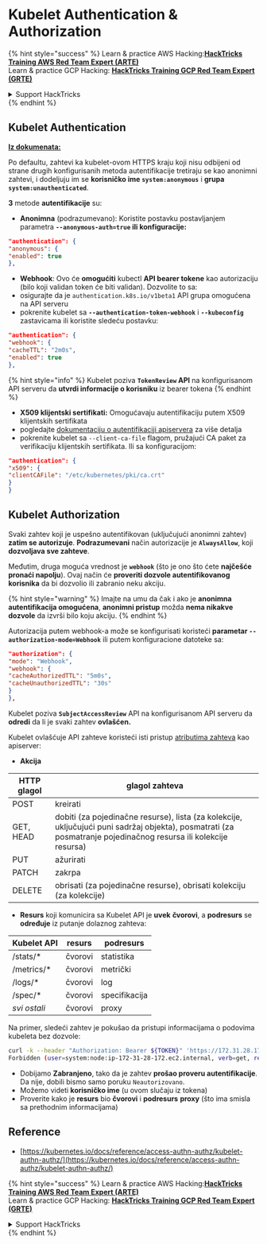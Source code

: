 # Kubelet Authentication & Authorization

{% hint style="success" %}
Learn & practice AWS Hacking:<img src="../../../.gitbook/assets/image (1) (1) (1) (1).png" alt="" data-size="line">[**HackTricks Training AWS Red Team Expert (ARTE)**](https://training.hacktricks.xyz/courses/arte)<img src="../../../.gitbook/assets/image (1) (1) (1) (1).png" alt="" data-size="line">\
Learn & practice GCP Hacking: <img src="../../../.gitbook/assets/image (2) (1).png" alt="" data-size="line">[**HackTricks Training GCP Red Team Expert (GRTE)**<img src="../../../.gitbook/assets/image (2) (1).png" alt="" data-size="line">](https://training.hacktricks.xyz/courses/grte)

<details>

<summary>Support HackTricks</summary>

* Check the [**subscription plans**](https://github.com/sponsors/carlospolop)!
* **Join the** 💬 [**Discord group**](https://discord.gg/hRep4RUj7f) or the [**telegram group**](https://t.me/peass) or **follow** us on **Twitter** 🐦 [**@hacktricks\_live**](https://twitter.com/hacktricks_live)**.**
* **Share hacking tricks by submitting PRs to the** [**HackTricks**](https://github.com/carlospolop/hacktricks) and [**HackTricks Cloud**](https://github.com/carlospolop/hacktricks-cloud) github repos.

</details>
{% endhint %}

## Kubelet Authentication <a href="#kubelet-authentication" id="kubelet-authentication"></a>

[**Iz dokumenata:**](https://kubernetes.io/docs/reference/access-authn-authz/kubelet-authn-authz/)

Po defaultu, zahtevi ka kubelet-ovom HTTPS kraju koji nisu odbijeni od strane drugih konfigurisanih metoda autentifikacije tretiraju se kao anonimni zahtevi, i dodeljuju im se **korisničko ime `system:anonymous`** i **grupa `system:unauthenticated`**.

**3** metode **autentifikacije** su:

* **Anonimna** (podrazumevano): Koristite postavku postavljanjem parametra **`--anonymous-auth=true` ili konfiguracije:**
```json
"authentication": {
"anonymous": {
"enabled": true
},
```
* **Webhook**: Ovo će **omogućiti** kubectl **API bearer tokene** kao autorizaciju (bilo koji validan token će biti validan). Dozvolite to sa:
* osigurajte da je `authentication.k8s.io/v1beta1` API grupa omogućena na API serveru
* pokrenite kubelet sa **`--authentication-token-webhook`** i **`--kubeconfig`** zastavicama ili koristite sledeću postavku:
```json
"authentication": {
"webhook": {
"cacheTTL": "2m0s",
"enabled": true
},
```
{% hint style="info" %}
Kubelet poziva **`TokenReview` API** na konfigurisanom API serveru da **utvrdi informacije o korisniku** iz bearer tokena
{% endhint %}

* **X509 klijentski sertifikati:** Omogućavaju autentifikaciju putem X509 klijentskih sertifikata
* pogledajte [dokumentaciju o autentifikaciji apiservera](https://kubernetes.io/docs/reference/access-authn-authz/authentication/#x509-client-certs) za više detalja
* pokrenite kubelet sa `--client-ca-file` flagom, pružajući CA paket za verifikaciju klijentskih sertifikata. Ili sa konfiguracijom:
```json
"authentication": {
"x509": {
"clientCAFile": "/etc/kubernetes/pki/ca.crt"
}
}
```
## Kubelet Authorization <a href="#kubelet-authentication" id="kubelet-authentication"></a>

Svaki zahtev koji je uspešno autentifikovan (uključujući anonimni zahtev) **zatim se autorizuje**. **Podrazumevani** način autorizacije je **`AlwaysAllow`**, koji **dozvoljava sve zahteve**.

Međutim, druga moguća vrednost je **`webhook`** (što je ono što ćete **najčešće pronaći napolju**). Ovaj način će **proveriti dozvole autentifikovanog korisnika** da bi dozvolio ili zabranio neku akciju.

{% hint style="warning" %}
Imajte na umu da čak i ako je **anonimna autentifikacija omogućena**, **anonimni pristup** možda **nema nikakve dozvole** da izvrši bilo koju akciju.
{% endhint %}

Autorizacija putem webhook-a može se konfigurisati koristeći **parametar `--authorization-mode=Webhook`** ili putem konfiguracione datoteke sa:
```json
"authorization": {
"mode": "Webhook",
"webhook": {
"cacheAuthorizedTTL": "5m0s",
"cacheUnauthorizedTTL": "30s"
}
},
```
Kubelet poziva **`SubjectAccessReview`** API na konfigurisanom API serveru da **odredi** da li je svaki zahtev **ovlašćen.**

Kubelet ovlašćuje API zahteve koristeći isti pristup [atributima zahteva](https://kubernetes.io/docs/reference/access-authn-authz/authorization/#review-your-request-attributes) kao apiserver:

* **Akcija**

| HTTP glagol | glagol zahteva                                                                                                                                                  |
| ----------- | ------------------------------------------------------------------------------------------------------------------------------------------------------------- |
| POST        | kreirati                                                                                                                                                        |
| GET, HEAD   | dobiti (za pojedinačne resurse), lista (za kolekcije, uključujući puni sadržaj objekta), posmatrati (za posmatranje pojedinačnog resursa ili kolekcije resursa) |
| PUT         | ažurirati                                                                                                                                                      |
| PATCH       | zakrpa                                                                                                                                                         |
| DELETE      | obrisati (za pojedinačne resurse), obrisati kolekciju (za kolekcije)                                                                                         |

* **Resurs** koji komunicira sa Kubelet API je **uvek** **čvorovi**, a **podresurs** se **određuje** iz putanje dolaznog zahteva:

| Kubelet API  | resurs | podresurs |
| ------------ | ------ | --------- |
| /stats/\*    | čvorovi| statistika |
| /metrics/\*  | čvorovi| metrički   |
| /logs/\*     | čvorovi| log        |
| /spec/\*     | čvorovi| specifikacija |
| _svi ostali_ | čvorovi| proxy      |

Na primer, sledeći zahtev je pokušao da pristupi informacijama o podovima kubeleta bez dozvole:
```bash
curl -k --header "Authorization: Bearer ${TOKEN}" 'https://172.31.28.172:10250/pods'
Forbidden (user=system:node:ip-172-31-28-172.ec2.internal, verb=get, resource=nodes, subresource=proxy)
```
* Dobijamo **Zabranjeno**, tako da je zahtev **prošao proveru autentifikacije**. Da nije, dobili bismo samo poruku `Neautorizovano`.
* Možemo videti **korisničko ime** (u ovom slučaju iz tokena)
* Proverite kako je **resurs** bio **čvorovi** i **podresurs** **proxy** (što ima smisla sa prethodnim informacijama)

## Reference

* [https://kubernetes.io/docs/reference/access-authn-authz/kubelet-authn-authz/](https://kubernetes.io/docs/reference/access-authn-authz/kubelet-authn-authz/)

{% hint style="success" %}
Learn & practice AWS Hacking:<img src="../../../.gitbook/assets/image (1) (1) (1) (1).png" alt="" data-size="line">[**HackTricks Training AWS Red Team Expert (ARTE)**](https://training.hacktricks.xyz/courses/arte)<img src="../../../.gitbook/assets/image (1) (1) (1) (1).png" alt="" data-size="line">\
Learn & practice GCP Hacking: <img src="../../../.gitbook/assets/image (2) (1).png" alt="" data-size="line">[**HackTricks Training GCP Red Team Expert (GRTE)**<img src="../../../.gitbook/assets/image (2) (1).png" alt="" data-size="line">](https://training.hacktricks.xyz/courses/grte)

<details>

<summary>Support HackTricks</summary>

* Check the [**subscription plans**](https://github.com/sponsors/carlospolop)!
* **Join the** 💬 [**Discord group**](https://discord.gg/hRep4RUj7f) or the [**telegram group**](https://t.me/peass) or **follow** us on **Twitter** 🐦 [**@hacktricks\_live**](https://twitter.com/hacktricks_live)**.**
* **Share hacking tricks by submitting PRs to the** [**HackTricks**](https://github.com/carlospolop/hacktricks) and [**HackTricks Cloud**](https://github.com/carlospolop/hacktricks-cloud) github repos.

</details>
{% endhint %}
